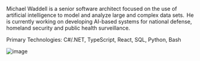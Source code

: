 Michael Waddell is a senior software architect focused on the use of artificial intelligence to model and analyze large and complex data sets.  He is currently working on developing AI-based systems for national defense, homeland security and public health surveillance. 

Primary Technologies: C#/.NET, TypeScript, React, SQL, Python, Bash

![image](https://user-images.githubusercontent.com/750244/151836715-3f184047-f1d6-44f9-931c-a32652d77882.png)
